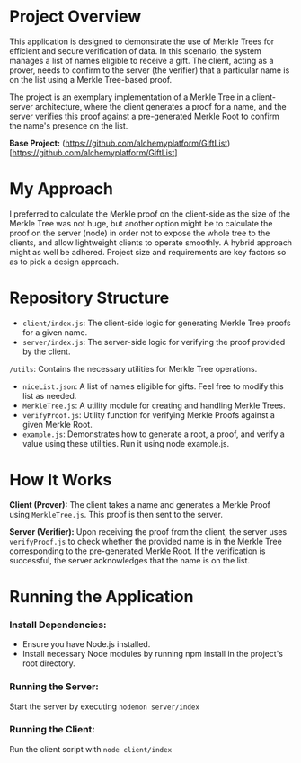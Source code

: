 # Project Overview
This application is designed to demonstrate the use of Merkle Trees for efficient and secure verification of data. In this scenario, the system manages a list of names eligible to receive a gift. The client, acting as a prover, needs to confirm to the server (the verifier) that a particular name is on the list using a Merkle Tree-based proof.

The project is an exemplary implementation of a Merkle Tree in a client-server architecture, where the client generates a proof for a name, and the server verifies this proof against a pre-generated Merkle Root to confirm the name's presence on the list.

**Base Project:** (https://github.com/alchemyplatform/GiftList)[https://github.com/alchemyplatform/GiftList] 

# My Approach
I preferred to calculate the Merkle proof on the client-side as the size of the Merkle Tree was not huge, but another option might be to calculate the proof on the server (node) in order not to expose the whole tree to the clients, and allow lightweight clients to operate smoothly. A hybrid approach might as well be adhered. Project size and requirements are key factors so as to pick a design approach. 

# Repository Structure

- `client/index.js`: The client-side logic for generating Merkle Tree proofs for a given name.
- `server/index.js`: The server-side logic for verifying the proof provided by the client.

`/utils`: Contains the necessary utilities for Merkle Tree operations.

  - `niceList.json`: A list of names eligible for gifts. Feel free to modify this list as needed.
  - `MerkleTree.js`: A utility module for creating and handling Merkle Trees.
  - `verifyProof.js`: Utility function for verifying Merkle Proofs against a given Merkle Root.
  - `example.js`: Demonstrates how to generate a root, a proof, and verify a value using these utilities. Run it using node example.js.

# How It Works
**Client (Prover):** The client takes a name and generates a Merkle Proof using `MerkleTree.js`. This proof is then sent to the server.

**Server (Verifier):** Upon receiving the proof from the client, the server uses `verifyProof.js` to check whether the provided name is in the Merkle Tree corresponding to the pre-generated Merkle Root. If the verification is successful, the server acknowledges that the name is on the list.

# Running the Application
### Install Dependencies:

- Ensure you have Node.js installed.
- Install necessary Node modules by running npm install in the project's root directory.

### Running the Server:

Start the server by executing `nodemon server/index`

### Running the Client:

Run the client script with `node client/index`
